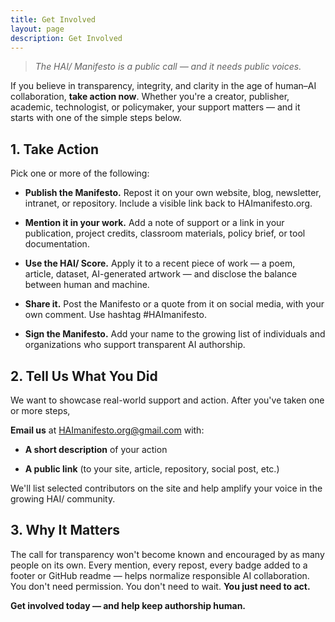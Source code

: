 ```yaml
---
title: Get Involved
layout: page
description: Get Involved
---
```


> *The HAI/ Manifesto is a public call — and it needs public voices.* 

If you believe in transparency, integrity, and clarity in the age of human–AI collaboration, **take action now**. Whether you're a creator, publisher, academic, technologist, or policymaker, your support matters — and it starts with one of the simple steps below.

## 1. Take Action

Pick one or more of the following:

- **Publish the Manifesto.** Repost it on your own website, blog, newsletter, intranet, or repository. Include a visible link back to HAImanifesto.org.

- **Mention it in your work.** Add a note of support or a link in your publication, project credits, classroom materials, policy brief, or tool documentation.

- **Use the HAI/ Score.** Apply it to a recent piece of work — a poem, article, dataset, AI-generated artwork — and disclose the balance between human and machine.

- **Share it.** Post the Manifesto or a quote from it on social media, with your own comment. Use hashtag #HAImanifesto. 

- **Sign the Manifesto.** Add your name to the growing list of individuals and organizations who support transparent AI authorship.

## 2. Tell Us What You Did

We want to showcase real-world support and action. 
After you've taken one or more steps, 

**Email us** at HAImanifesto.org@gmail.com with:

- **A short description** of your action

- **A public link** (to your site, article, repository, social post, etc.)

We'll list selected contributors on the site and help amplify your voice in the growing HAI/ community.

## 3. Why It Matters

The call for transparency won't become known and encouraged by as many people on its own. Every mention, every repost, every badge added to a footer or GitHub readme — helps normalize responsible AI collaboration. You don't need permission. You don't need to wait. **You just need to act.**

**Get involved today — and help keep authorship human.**


